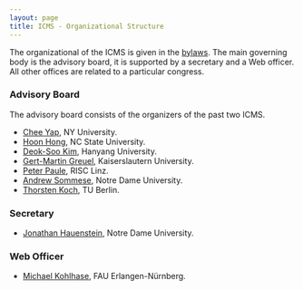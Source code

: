 ```yaml
---
layout: page
title: ICMS - Organizational Structure
---
```


The organizational of the ICMS is given in the [bylaws](/bylaws/). The main governing body is the advisory board, it is supported by a secretary and a Web officer. All other offices are related to a particular congress. 

### Advisory Board

The advisory board consists of the organizers of the past two ICMS.

 * [Chee Yap](mailto:yap@cs.nyu.edu), NY University.
 * [Hoon Hong](mailto:hong@ncsu.edu), NC State University.
 * [Deok-Soo Kim](mailto:dskim@hanyang.ac.kr), Hanyang University.
 * [Gert-Martin Greuel](mailto:greuel@mathematik.uni-kl.de), Kaiserslautern University.
 * [Peter Paule](mailto:Peter.Paule@risc.uni-linz.ac.at), RISC Linz.
 * [Andrew Sommese](mailto:sommese@nd.edu), Notre Dame University.
 * [Thorsten Koch](mailto:koch@zib.de), TU Berlin.

### Secretary

 * [Jonathan Hauenstein](hauenstein@nd.edu), Notre Dame University.

### Web Officer

 * [Michael Kohlhase](michael.kohlhase@fau.de), FAU Erlangen-Nürnberg.
